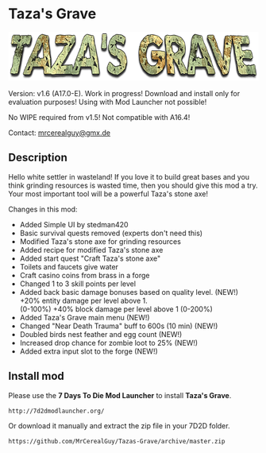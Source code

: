 # Taza's Grave

<img src="tazas-grave-logo.png" height="99px" alt="Taza's Grave logo">

Version: v1.6 (A17.0-E). Work in progress! Download and install only for evaluation purposes! Using with Mod Launcher not possible!

No WIPE required from v1.5! Not compatible with A16.4!

Contact: mrcerealguy@gmx.de

## Description

Hello white settler in wasteland! If you love it to build great bases and you think grinding resources is wasted time, then you should give this mod a try. Your most important tool will be a powerful Taza's stone axe!

Changes in this mod:

- Added Simple UI by stedman420
- Basic survival quests removed (experts don't need this)
- Modified Taza's stone axe for grinding resources
- Added recipe for modified Taza's stone axe
- Added start quest "Craft Taza's stone axe"
- Toilets and faucets give water
- Craft casino coins from brass in a forge
- Changed 1 to 3 skill points per level
- Added back basic damage bonuses based on quality level. (NEW!)  
  +20% entity damage per level above 1.  
  (0-100%) +40% block damage per level above 1 (0-200%)
- Added Taza's Grave main menu (NEW!)
- Changed "Near Death Trauma" buff to 600s (10 min) (NEW!)
- Doubled birds nest feather and egg count (NEW!)
- Increased drop chance for zombie loot to 25% (NEW!)
- Added extra input slot to the forge (NEW!)

## Install mod

Please use the **7 Days To Die Mod Launcher** to install **Taza's Grave**.

```
http://7d2dmodlauncher.org/
```

Or download it manually and extract the zip file in your 7D2D folder.

```
https://github.com/MrCerealGuy/Tazas-Grave/archive/master.zip
```


